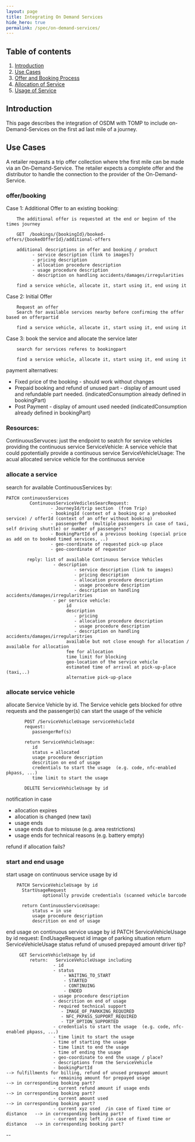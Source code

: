 ```yaml
---
layout: page
title: Integrating On Demand Services
hide_hero: true
permalink: /spec/on-demand-services/
---
```

## Table of contents

1. [Introduction](#introduction)
2. [Use Cases](#useCases)
3. [Offer and Booking Process](#Booking)
4. [Allocation of Service](#Allocation)
5. [Usage of Service](#Usage)

## Introduction <a name="introduction">

This page describes the integration of OSDM with TOMP to include on-Demand-Services on the first ad last mile of a journey.


## Use Cases <a name="useCases">

A retailer requests a trip offer collection where trhe first mile can be made via an On-Demand-Service. The retailer expects a complete offer and the distributor to handle the connection to the provider of the On-Demand-Service.


### offer/booking <a name="booking">

Case 1: Additional Offer to an existing booking:

        The additional offer is requested at the end or beginn of the times journey

        GET  /bookings/{bookingId}/booked-offers/{bookedOfferId}/additional-offers

        additional descriptions in offer and booking / product
              - service description (link to images?)
              - pricing description
              - allocation procedure description
              - usage procedure description
              - description on handling accidents/damages/irregularities     

        find a service vehicle, allocate it, start using it, end using it

Case 2: Initial Offer

        Request an offer 
        Search for available services nearby before confirming the offer based on offerpartid

        find a service vehicle, allocate it, start using it, end using it


Case 3: book the service and allocate the service later

        search for services referes to bookingpart

        find a service vehicle, allocate it, start using it, end using it


payment alternatives:

  - Fixed price of the booking
            - should work without changes
  - Prepaid booking and refund of unused part
            - display of amount used and refundable part needed. (indicatedConsumption already defined in bookingPart)
  - Post Payment
            - display of amount used needed (indicatedConsumption already defined in bookingPart)
    

### Resources:

ContinuousServuces: just the endpoint to seatch for service vehicles providing the continuous service
ServiceVehicle: A service vehicle that could ppotentially provide a continuous service
ServiceVehicleUsage: The acual allocated service vehicle for the continuous service



### allocate a service <a name="allocation">


search for available ContinuousServices by:

    PATCH continuousServices
             ContinuousServiceVediclesSearcRequest:
                     - JourneyId/trip section  (from Trip)
                     - bookingId (context of a booking or a prebooked service) / offerId (context of an offer without booking)
                     - passengerRef  (multiple passengers in case of taxi, self driving shuttle) or number of passengers?
                     - BookingPartId of a previous booking (special price as add on to booked timed services, ..)
                     - geo-coordinate of requested pick-up place
                     - geo-coordinate of requestor

            reply: list of available Continuous Service Vehicles
                      - description
                              - service description (link to images)
                              - pricing description
                              - allocation procedure description
                              - usage procedure description
                              - description on handling accidents/damages/irregularitries       
                      - per service vehicle:
                           id
                           description
                              - pricing
                              - allocation procedure description
                              - usage procedure description
                              - description on handling accidents/damages/irregularitries
                           available but not close enough for allocation / available for allocation
                           fee for allocation
                           time limit for blocking
                           geo-location of the service vehicle
                           estimated time of arrival at pick-up-place (taxi,..)
                           alternative pick-up-place

### allocate service vehicle

allocate Service Vehicle by id. The Service vehicle gets blocked for othre requests and the passenger(s) can start the usage of the vehicle

           POST /ServiceVehicleUsage serviceVehicleId 
           request:
              passengerRef(s)
           
           return ServiceVehicleUsage:
              id
              status = allocated
              usage procedure description
              descrition on end of usage
              credentials to start the usage  (e.g. code, nfc-enabled pkpass, ...)
              time limit to start the usage

           DELETE ServiceVehicleUsage by id
            


notification in case
  - allocation expires
  - allocation is changed (new taxi)
  - usage ends
  - usage ends due to missuse (e.g. area restrictions)
  - usage ends for technical reasons (e.g. battery empty)

refund if allocation fails?



### start and end usage <a name="usage">


start usage on continuous service usage by id

        PATCH ServiceVehicleUsage by id
          StartUsageRequest
                  optionally provide credentials (scanned vehicle barcode   
                  
          return ContinuousServiceUsage: 
              status = in use
              usage procedure description
              descrition on end of usage        
    
end usage on continuous service usage by id
          PATCH ServiceVehicleUsage by id
          request:
             EndUsageRequest
                id
                image of parking situation
          return ServiceVehicleUsage
             status
             refund of unused prepayed amount
             driver tip?
                
         GET ServiceVehicleUsage by id
             return:   ServiceVehicleUsage including
                      - id
                      - status
                          - WAITING_TO_START
                          - STARTED
                          - CONTINUING
                          - ENDED
                      - usage procedure description
                      - descrition on end of usage
                      - required technical support
                         - IMAGE_OF_PARKKING_REQUIRED
                         - NFC_PKPASS_SUPPORT_REQUIRED
                         - TIP_OPTION_SUPPORTED
                      - credentials to start the usage  (e.g. code, nfc-enabled pkpass, ...)
                      - time limit to start the usage
                      - time of starting the usage
                      - time limit to end the usage
                      - time of ending the usage
                      - geo-coordinate to end the usage / place?
                      - descriptions from the ServiceVehicle
                      - bookingPartId                                          --> fulfillments for billing, refund of unused prepayed amount
                      - remaining amount for prepayed usage                    --> in corresponding booking part?
                      - current refund amount if usage ends                    --> in corresponding booking part?
                      - current amount used                                    --> in corresponding booking part?
                      - current xyz used  /in case of fixed time or distance   --> in corresponding booking part?
                      - current xyz left  /in case of fixed time or distance   --> in corresponding booking part?



--
